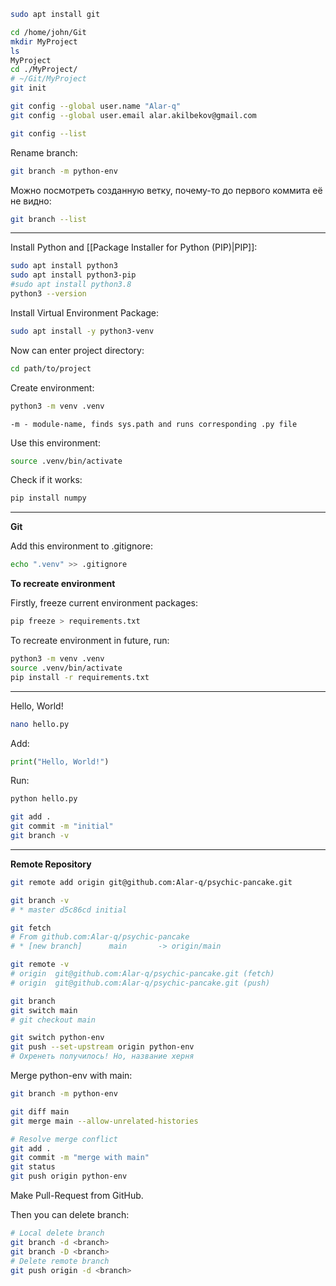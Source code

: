 ```sh
sudo apt install git
```

```sh
cd /home/john/Git   
mkdir MyProject  
ls  
MyProject  
cd ./MyProject/  
# ~/Git/MyProject
git init   
```

```sh
git config --global user.name "Alar-q"
git config --global user.email alar.akilbekov@gmail.com
```

```sh
git config --list
```

Rename branch:
```sh
git branch -m python-env
```


Можно посмотреть созданную ветку, почему-то до первого коммита её не видно:
```sh
git branch --list
```

---

Install Python and [[Package Installer for Python (PIP)|PIP]]:
```sh
sudo apt install python3
sudo apt install python3-pip
#sudo apt install python3.8
python3 --version
```

Install Virtual Environment Package:
```sh
sudo apt install -y python3-venv
```

Now can enter project directory:
```sh
cd path/to/project
```

Create environment:
```sh
python3 -m venv .venv
```
	-m - module-name, finds sys.path and runs corresponding .py file 

Use this environment:
```sh
source .venv/bin/activate
```

Check if it works:
```sh
pip install numpy
```

---

**Git**

Add this environment to .gitignore:
```sh
echo ".venv" >> .gitignore
```

**To recreate environment**

Firstly, freeze current environment packages:
```sh
pip freeze > requirements.txt
```

To recreate environment in future, run:
```sh
python3 -m venv .venv
source .venv/bin/activate
pip install -r requirements.txt
```

---

Hello, World!
```sh
nano hello.py
```
Add:
```python
print("Hello, World!")
```
Run:
```sh
python hello.py
```

```sh
git add .
git commit -m "initial"
git branch -v
```

---

**Remote Repository**

```sh
git remote add origin git@github.com:Alar-q/psychic-pancake.git
```

```sh
git branch -v
# * master d5c86cd initial

git fetch
# From github.com:Alar-q/psychic-pancake  
# * [new branch]      main       -> origin/main

git remote -v
# origin  git@github.com:Alar-q/psychic-pancake.git (fetch)  
# origin  git@github.com:Alar-q/psychic-pancake.git (push)
```

```sh
git branch
git switch main
# git checkout main
```

```sh
git switch python-env
git push --set-upstream origin python-env
# Охренеть получилось! Но, название херня
```

Merge python-env with main:
```sh
git branch -m python-env

git diff main
git merge main --allow-unrelated-histories

# Resolve merge conflict
git add .
git commit -m "merge with main"
git status
git push origin python-env
```

Make Pull-Request from GitHub.

Then you can delete branch:
```sh
# Local delete branch
git branch -d <branch>
git branch -D <branch>
# Delete remote branch
git push origin -d <branch>
```